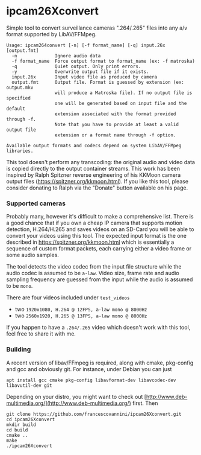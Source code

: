 # ipcam26Xconvert

Simple tool to convert surveillance cameras ".264/.265" files into any a/v format supported by LibAV/FFMpeg.

```
Usage: ipcam264convert [-n] [-f format_name] [-q] input.26x [output.fmt]
  -n              Ignore audio data
  -f format_name  Force output format to format_name (ex: -f matroska)
  -q              Quiet output. Only print errors.
  -y              Overwrite output file if it exists.
  input.26x       Input video file as produced by camera
  output.fmt      Output file. Format is guessed by extension (ex: output.mkv
                  will produce a Matroska file). If no output file is specified
                  one will be generated based on input file and the default
                  extension associated with the format provided through -f.
                  Note that you have to provide at least a valid output file
                  extension or a format name through -f option.

Available output formats and codecs depend on system LibAV/FFMpeg libraries.
```

This tool doesn't perform any transcoding: the original audio and video data is copied directly to the output container
streams. This work has been inspired by Ralph Spitzner reverse engineering of his KKMoon camera output files 
(https://spitzner.org/kkmoon.html). If you like this tool, please consider donating to Ralph via the "Donate" button 
available on his page.

### Supported cameras

Probably many, however it's difficult to make a comprehensive list. There is a good chance that if you own a cheap 
IP camera that supports motion detection, H.264/H.265 and saves videos on an SD-Card you will be able to convert your 
videos using this tool. The expected input format is the one described in https://spitzner.org/kkmoon.html which 
is essentially a sequence of custom format packets, each carrying either a video frame or some audio samples.

The tool detects the video codec from the input file structure while the audio codec is assumed to be `a-law`. 
Video size, frame rate and audio sampling frequency are guessed from the input while the audio is assumed to be `mono`. 

There are four videos included under `test_videos` 
- two `1920x1080, H.264 @ 12FPS, a-law mono @ 8000Hz`
- two `2560x1920, H.265 @ 13FPS, a-law mono @ 8000Hz`

If you happen to have a `.264/.265` video which doesn't work with this tool, feel free to share it with me.

### Building

A recent version of libav/FFmpeg is required, along with cmake, pkg-config and gcc and obviously git. 
For instance, under Debian you can just

```commandline
apt install gcc cmake pkg-config libavformat-dev libavcodec-dev libavutil-dev git
```

Depending on your distro, you might want to check out [http://www.deb-multimedia.org/](http://www.deb-multimedia.org/) 
first. Then

```commandline
git clone https://github.com/francescovannini/ipcam26Xconvert.git
cd ipcam26Xconvert
mkdir build
cd build
cmake ..
make
./ipcam26Xconvert
```
